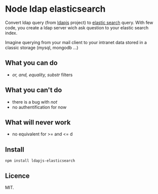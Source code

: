 # Node ldap elasticsearch

Convert ldap query (from [ldapjs](http://ldpajs.org) project) to
[elastic search](http://www.elasticsearch.org/) query. With few code, you
create a ldap server wich ask question to your elastic search index.

Imagine querying from your mail client to your intranet data stored in a classic storage (mysql, mongodb …)

## What you can do
 * _or, and, equality, substr_ filters

## What you can't do
 * there is a bug with _not_
 * no authentification for now

## What will never work
 * no equivalent for \>= and \<= d

## Install

    npm install ldapjs-elasticsearch

## Licence

MIT.
